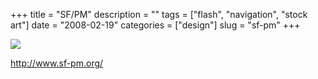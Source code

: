 +++
title = "SF/PM"
description = ""
tags = ["flash", "navigation", "stock art"]
date = "2008-02-19"
categories = ["design"]
slug = "sf-pm"
+++


 

  <div id="screens-thumbs" class="clearfix">
    <div class="txt-center" id="design-submission"><a href="http://www.sf-pm.org/"><img id='bluga-thumbnail-907' class='bluga-thumbnail large' src='//konigi.com/media/bluga/
wt47f279d61328b_0.jpg'/></a></div>  
  </div>   
<p><a href="http://www.sf-pm.org/">http://www.sf-pm.org/</a></p>




